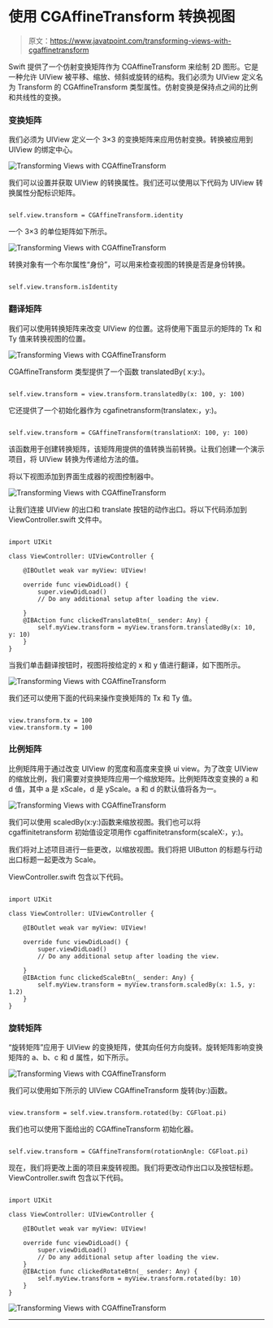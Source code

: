 # 使用 CGAffineTransform 转换视图

> 原文：<https://www.javatpoint.com/transforming-views-with-cgaffinetransform>

Swift 提供了一个仿射变换矩阵作为 CGAffineTransform 来绘制 2D 图形。它是一种允许 UIView 被平移、缩放、倾斜或旋转的结构。我们必须为 UIView 定义名为 Transform 的 CGAffineTransform 类型属性。仿射变换是保持点之间的比例和共线性的变换。

### 变换矩阵

我们必须为 UIView 定义一个 3×3 的变换矩阵来应用仿射变换。转换被应用到 UIView 的绑定中心。

![Transforming Views with CGAffineTransform](img/493b985ed4390386aa0e40ddddf25dfd.png)

我们可以设置并获取 UIView 的转换属性。我们还可以使用以下代码为 UIView 转换属性分配标识矩阵。

```

self.view.transform = CGAffineTransform.identity

```

一个 3×3 的单位矩阵如下所示。

![Transforming Views with CGAffineTransform](img/89b5561706d5db4919fc509038eedb03.png)

转换对象有一个布尔属性“身份”，可以用来检查视图的转换是否是身份转换。

```

self.view.transform.isIdentity

```

### 翻译矩阵

我们可以使用转换矩阵来改变 UIView 的位置。这将使用下面显示的矩阵的 Tx 和 Ty 值来转换视图的位置。

![Transforming Views with CGAffineTransform](img/cbffba5ecbd184c143987eb4b2f4fa2c.png)

CGAffineTransform 类型提供了一个函数 translatedBy( x:y:)。

```

self.view.transform = view.transform.translatedBy(x: 100, y: 100)

```

它还提供了一个初始化器作为 cgafinetransform(translatex:，y:)。

```

self.view.transform = CGAffineTransform(translationX: 100, y: 100)

```

该函数用于创建转换矩阵，该矩阵用提供的值转换当前转换。让我们创建一个演示项目，将 UIView 转换为传递给方法的值。

将以下视图添加到界面生成器的视图控制器中。

![Transforming Views with CGAffineTransform](img/9ae78678de6d72d91e2fd59a33509e2f.png)

让我们连接 UIView 的出口和 translate 按钮的动作出口。将以下代码添加到 ViewController.swift 文件中。

```

import UIKit

class ViewController: UIViewController {

    @IBOutlet weak var myView: UIView!

    override func viewDidLoad() {
        super.viewDidLoad()
        // Do any additional setup after loading the view.

    }
    @IBAction func clickedTranslateBtn(_ sender: Any) {
        self.myView.transform = myView.transform.translatedBy(x: 10, y: 10)
    }
}

```

当我们单击翻译按钮时，视图将按给定的 x 和 y 值进行翻译，如下图所示。

![Transforming Views with CGAffineTransform](img/d834df4ed0c8c8ff88907c72de59227d.png)

我们还可以使用下面的代码来操作变换矩阵的 Tx 和 Ty 值。

```

view.transform.tx = 100
view.transform.ty = 100

```

### 比例矩阵

比例矩阵用于通过改变 UIView 的宽度和高度来变换 ui view。为了改变 UIView 的缩放比例，我们需要对变换矩阵应用一个缩放矩阵。比例矩阵改变变换的 a 和 d 值，其中 a 是 xScale，d 是 yScale。a 和 d 的默认值将各为一。

![Transforming Views with CGAffineTransform](img/f873a54216691cb4464ae777d13ee225.png)

我们可以使用 scaledBy(x:y:)函数来缩放视图。我们也可以将 cgaffinitetransform 初始值设定项用作 cgaffinitetransform(scaleX:，y:)。

我们将对上述项目进行一些更改，以缩放视图。我们将把 UIButton 的标题与行动出口标题一起更改为 Scale。

ViewController.swift 包含以下代码。

```

import UIKit

class ViewController: UIViewController {

    @IBOutlet weak var myView: UIView!

    override func viewDidLoad() {
        super.viewDidLoad()
        // Do any additional setup after loading the view.

    }
    @IBAction func clickedScaleBtn(_ sender: Any) {
        self.myView.transform = myView.transform.scaledBy(x: 1.5, y: 1.2)
    }
}

```

### 旋转矩阵

“旋转矩阵”应用于 UIView 的变换矩阵，使其向任何方向旋转。旋转矩阵影响变换矩阵的 a、b、c 和 d 属性，如下所示。

![Transforming Views with CGAffineTransform](img/4ff778b69e6aac27b09aee1b5554bd48.png)

我们可以使用如下所示的 UIView CGAffineTransform 旋转(by:)函数。

```

view.transform = self.view.transform.rotated(by: CGFloat.pi)

```

我们也可以使用下面给出的 CGAffineTransform 初始化器。

```

self.view.transform = CGAffineTransform(rotationAngle: CGFloat.pi)

```

现在，我们将更改上面的项目来旋转视图。我们将更改动作出口以及按钮标题。ViewController.swift 包含以下代码。

```

import UIKit

class ViewController: UIViewController {

    @IBOutlet weak var myView: UIView!

    override func viewDidLoad() {
        super.viewDidLoad()
        // Do any additional setup after loading the view. 
    }
    @IBAction func clickedRotateBtn(_ sender: Any) {
        self.myView.transform = myView.transform.rotated(by: 10)
    }
}

```

![Transforming Views with CGAffineTransform](img/f727ee63bbf819ce272f5d0340f81d8d.png)

* * *